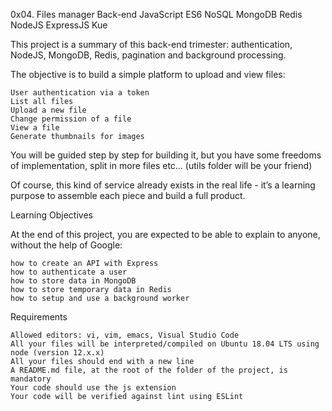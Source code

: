  0x04. Files manager
Back-end
JavaScript
ES6
NoSQL
MongoDB
Redis
NodeJS
ExpressJS
Kue 

This project is a summary of this back-end trimester: authentication, NodeJS, MongoDB, Redis, pagination and background processing.

The objective is to build a simple platform to upload and view files:

    User authentication via a token
    List all files
    Upload a new file
    Change permission of a file
    View a file
    Generate thumbnails for images

You will be guided step by step for building it, but you have some freedoms of implementation, split in more files etc… (utils folder will be your friend)

Of course, this kind of service already exists in the real life - it’s a learning purpose to assemble each piece and build a full product.

Learning Objectives

At the end of this project, you are expected to be able to explain to anyone, without the help of Google:

    how to create an API with Express
    how to authenticate a user
    how to store data in MongoDB
    how to store temporary data in Redis
    how to setup and use a background worker

Requirements

    Allowed editors: vi, vim, emacs, Visual Studio Code
    All your files will be interpreted/compiled on Ubuntu 18.04 LTS using node (version 12.x.x)
    All your files should end with a new line
    A README.md file, at the root of the folder of the project, is mandatory
    Your code should use the js extension
    Your code will be verified against lint using ESLint
